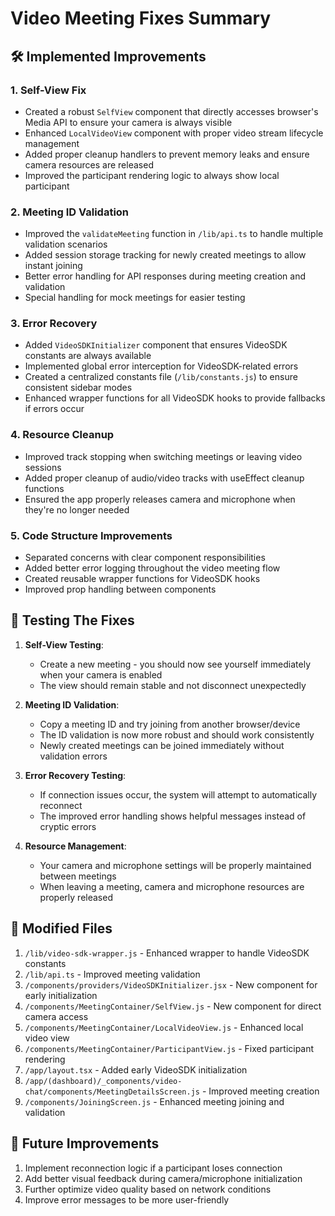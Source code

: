 # Video Meeting Fixes Summary

## 🛠️ Implemented Improvements

### 1. Self-View Fix
- Created a robust `SelfView` component that directly accesses browser's Media API to ensure your camera is always visible
- Enhanced `LocalVideoView` component with proper video stream lifecycle management
- Added proper cleanup handlers to prevent memory leaks and ensure camera resources are released
- Improved the participant rendering logic to always show local participant

### 2. Meeting ID Validation
- Improved the `validateMeeting` function in `/lib/api.ts` to handle multiple validation scenarios
- Added session storage tracking for newly created meetings to allow instant joining
- Better error handling for API responses during meeting creation and validation
- Special handling for mock meetings for easier testing

### 3. Error Recovery
- Added `VideoSDKInitializer` component that ensures VideoSDK constants are always available
- Implemented global error interception for VideoSDK-related errors 
- Created a centralized constants file (`/lib/constants.js`) to ensure consistent sidebar modes
- Enhanced wrapper functions for all VideoSDK hooks to provide fallbacks if errors occur

### 4. Resource Cleanup
- Improved track stopping when switching meetings or leaving video sessions
- Added proper cleanup of audio/video tracks with useEffect cleanup functions
- Ensured the app properly releases camera and microphone when they're no longer needed

### 5. Code Structure Improvements
- Separated concerns with clear component responsibilities
- Added better error logging throughout the video meeting flow
- Created reusable wrapper functions for VideoSDK hooks
- Improved prop handling between components

## 🧪 Testing The Fixes

1. **Self-View Testing**:
   - Create a new meeting - you should now see yourself immediately when your camera is enabled
   - The view should remain stable and not disconnect unexpectedly

2. **Meeting ID Validation**:
   - Copy a meeting ID and try joining from another browser/device
   - The ID validation is now more robust and should work consistently
   - Newly created meetings can be joined immediately without validation errors

3. **Error Recovery Testing**:
   - If connection issues occur, the system will attempt to automatically reconnect
   - The improved error handling shows helpful messages instead of cryptic errors

4. **Resource Management**:
   - Your camera and microphone settings will be properly maintained between meetings
   - When leaving a meeting, camera and microphone resources are properly released

## 📁 Modified Files

1. `/lib/video-sdk-wrapper.js` - Enhanced wrapper to handle VideoSDK constants
2. `/lib/api.ts` - Improved meeting validation
3. `/components/providers/VideoSDKInitializer.jsx` - New component for early initialization
4. `/components/MeetingContainer/SelfView.js` - New component for direct camera access
5. `/components/MeetingContainer/LocalVideoView.js` - Enhanced local video view
6. `/components/MeetingContainer/ParticipantView.js` - Fixed participant rendering
7. `/app/layout.tsx` - Added early VideoSDK initialization
8. `/app/(dashboard)/_components/video-chat/components/MeetingDetailsScreen.js` - Improved meeting creation
9. `/components/JoiningScreen.js` - Enhanced meeting joining and validation

## 🔄 Future Improvements

1. Implement reconnection logic if a participant loses connection
2. Add better visual feedback during camera/microphone initialization
3. Further optimize video quality based on network conditions
4. Improve error messages to be more user-friendly